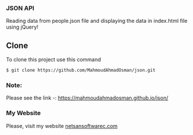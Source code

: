 ### JSON API
Reading data from people.json file and displaying the data in index.html file using jQuery!
 
## Clone
To clone this project use this command

```bash
$ git clone https://github.com/MahmoudAhmadOsman/json.git
```



### Note:
Please see the link -: https://mahmoudahmadosman.github.io/json/



### My Website
 Please, visit my website
[netsansoftwarec.com](https://www.netsansoftware.com/)
